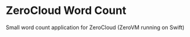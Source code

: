 ZeroCloud Word Count
====================

Small word count application for ZeroCloud (ZeroVM running on Swift)
